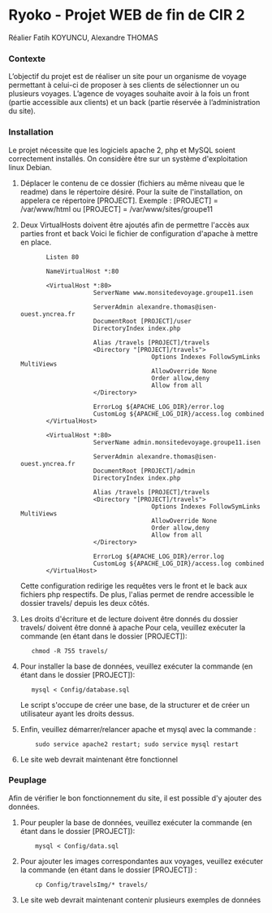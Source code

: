 
# Ryoko - Projet WEB de fin de CIR 2
Réalier Fatih KOYUNCU, Alexandre THOMAS

### Contexte
L’objectif du projet est de réaliser un site pour un organisme de voyage
permettant à celui-ci de proposer à ses clients de sélectionner un ou plusieurs
voyages.
L’agence de voyages souhaite avoir à la fois un front (partie accessible aux
clients) et un back (partie réservée à l’administration du site).

### Installation

Le projet nécessite que les logiciels apache 2, php et MySQL soient correctement installés. On considère être sur un système d'exploitation linux Debian.

1. Déplacer le contenu de ce dossier (fichiers au même niveau que le readme) dans le répertoire désiré.
	 Pour la suite de l'installation, on appelera ce répertoire [PROJECT].
	 Exemple : [PROJECT] = /var/www/html ou [PROJECT] = /var/www/sites/groupe11

1. Deux VirtualHosts doivent être ajoutés afin de permettre l'accès aux parties front et back
	 Voici le fichier de configuration d'apache à mettre en place.
	 ```
			Listen 80

			NameVirtualHost *:80

			<VirtualHost *:80>
						 ServerName www.monsitedevoyage.groupe11.isen

						 ServerAdmin alexandre.thomas@isen-ouest.yncrea.fr
						 DocumentRoot [PROJECT]/user
						 DirectoryIndex index.php

						 Alias /travels [PROJECT]/travels
						 <Directory "[PROJECT]/travels">
										 Options Indexes FollowSymLinks MultiViews
										 AllowOverride None
										 Order allow,deny
										 Allow from all
						 </Directory>

						 ErrorLog ${APACHE_LOG_DIR}/error.log
						 CustomLog ${APACHE_LOG_DIR}/access.log combined
			</VirtualHost>

			<VirtualHost *:80>
						 ServerName admin.monsitedevoyage.groupe11.isen

						 ServerAdmin alexandre.thomas@isen-ouest.yncrea.fr
						 DocumentRoot [PROJECT]/admin
						 DirectoryIndex index.php

						 Alias /travels [PROJECT]/travels
						 <Directory "[PROJECT]/travels">
										 Options Indexes FollowSymLinks MultiViews
										 AllowOverride None
										 Order allow,deny
										 Allow from all
						 </Directory>

						 ErrorLog ${APACHE_LOG_DIR}/error.log
						 CustomLog ${APACHE_LOG_DIR}/access.log combined
			</VirtualHost>
	 ```
	 Cette configuration redirige les requêtes vers le front et le back aux fichiers php respectifs. De plus, l'alias
	 permet de rendre accessible le dossier travels/ depuis les deux côtés.

2. Les droits d'écriture et de lecture doivent être donnés du dossier travels/ doivent être donné à apache
	 Pour cela, veuillez exécuter la commande (en étant dans le dossier [PROJECT]):
	 ```
	 	chmod -R 755 travels/
	 ```

3. Pour installer la base de données, veuillez exécuter la commande (en étant dans le dossier [PROJECT]):
	 ```
	 	mysql < Config/database.sql
	 ```
	 Le script s'occupe de créer une base, de la structurer et de créer un utilisateur ayant les droits dessus.

4. Enfin, veuillez démarrer/relancer apache et mysql avec la commande :
	```
		sudo service apache2 restart; sudo service mysql restart
	```

5. Le site web devrait maintenant être fonctionnel


### Peuplage
Afin de vérifier le bon fonctionnement du site, il est possible d'y ajouter des données.
1. Pour peupler la base de données, veuillez exécuter la commande (en étant dans le dossier [PROJECT]):
	```
		mysql < Config/data.sql
	```

2. Pour ajouter les images correspondantes aux voyages, veuillez exécuter la commande (en étant dans le dossier [PROJECT]) :
	```
		cp Config/travelsImg/* travels/
	```

3. Le site web devrait maintenant contenir plusieurs exemples de données
